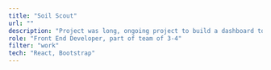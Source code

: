 ```yaml
---
title: "Soil Scout"
url: ""
description: "Project was long, ongoing project to build a dashboard to monitor Soil Scout-sensors' data using React."
role: "Front End Developer, part of team of 3-4"
filter: "work"
tech: "React, Bootstrap"
---
```

